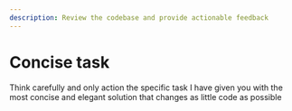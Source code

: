 ```yaml
---
description: Review the codebase and provide actionable feedback
---
```


# Concise task

Think carefully and only action the specific task I have given you with the most concise and elegant solution that changes as little code as possible
